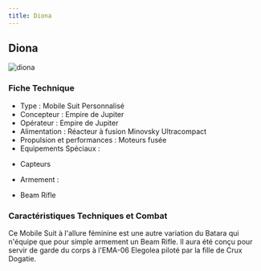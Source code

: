 ```yaml
---
title: Diona
---
```


Diona
-----

![diona](/images/stories/manga/crossbone/ms/diona.jpg) 


### Fiche Technique


- Type : Mobile Suit Personnalisé  
- Concepteur : Empire de Jupiter  
- Opérateur : Empire de Jupiter  
- Alimentation : Réacteur à fusion Minovsky Ultracompact  
- Propulsion et performances : Moteurs fusée  
- Equipements Spéciaux :


* Capteurs


- Armement :


* Beam Rifle


### Caractéristiques Techniques et Combat


Ce Mobile Suit à l'allure féminine est une autre variation du Batara qui n'équipe que pour simple armement un Beam Rifle. Il aura été conçu pour servir de garde du corps à l'EMA-06 Elegolea piloté par la fille de Crux Dogatie.


